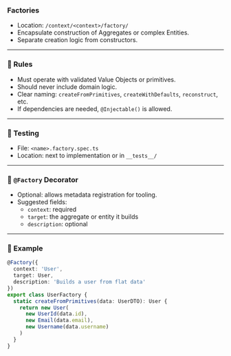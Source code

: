 ### Factories

- Location: `/context/<context>/factory/`
- Encapsulate construction of Aggregates or complex Entities.
- Separate creation logic from constructors.

---

### 🧱 Rules

- Must operate with validated Value Objects or primitives.
- Should never include domain logic.
- Clear naming: `createFromPrimitives`, `createWithDefaults`, `reconstruct`, etc.
- If dependencies are needed, `@Injectable()` is allowed.

---

### 🧪 Testing

- File: `<name>.factory.spec.ts`
- Location: next to implementation or in `__tests__/`

---

### 🧩 `@Factory` Decorator

- Optional: allows metadata registration for tooling.
- Suggested fields:
  - `context`: required
  - `target`: the aggregate or entity it builds
  - `description`: optional

---

### 🧩 Example
```ts
@Factory({
  context: 'User',
  target: User,
  description: 'Builds a user from flat data'
})
export class UserFactory {
  static createFromPrimitives(data: UserDTO): User {
    return new User(
      new UserId(data.id),
      new Email(data.email),
      new Username(data.username)
    )
  }
}
```
